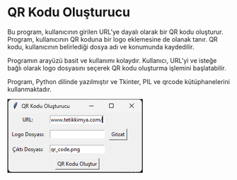 # QR Kodu Oluşturucu

Bu program, kullanıcının girilen URL'ye dayalı olarak bir QR kodu oluşturur. Program, kullanıcının QR koduna bir logo eklemesine de olanak tanır. QR kodu, kullanıcının belirlediği dosya adı ve konumunda kaydedilir.

Programın arayüzü basit ve kullanımı kolaydır. Kullanıcı, URL'yi ve isteğe bağlı olarak logo dosyasını seçerek QR kodu oluşturma işlemini başlatabilir.

Program, Python dilinde yazılmıştır ve Tkinter, PIL ve qrcode kütüphanelerini kullanmaktadır.

![Uygulama](https://github.com/F4KOR4LL/QR-CODE-OLUSTURUCU/blob/master/Uygulama%20G%C3%B6r%C3%BCnt%C3%BCs%C3%BC.png)
